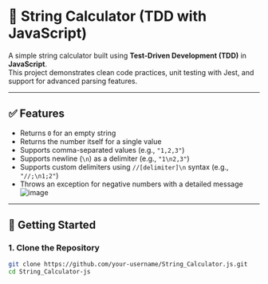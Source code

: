 # 🧮 String Calculator (TDD with JavaScript)

A simple string calculator built using **Test-Driven Development (TDD)** in **JavaScript**.  
This project demonstrates clean code practices, unit testing with Jest, and support for advanced parsing features.

---

## ✅ Features

- Returns `0` for an empty string
- Returns the number itself for a single value
- Supports comma-separated values (e.g., `"1,2,3"`)
- Supports newline (`\n`) as a delimiter (e.g., `"1\n2,3"`)
- Supports custom delimiters using `//[delimiter]\n` syntax (e.g., `"//;\n1;2"`)
- Throws an exception for negative numbers with a detailed message
  ![image](https://github.com/user-attachments/assets/4c3c7db3-51b0-48ce-87e0-2a1df92b89a4)

---

## 🚀 Getting Started

### 1. Clone the Repository
```bash
git clone https://github.com/your-username/String_Calculator.js.git
cd String_Calculator-js
